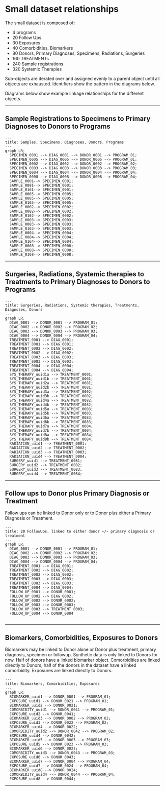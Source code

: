 # Small dataset relationships

The small dataset is composed of:
* 4 programs
* 20 Follow Ups
* 30 Exposures
* 40 Comorbidities, Biomarkers
* 80 Donors, Primary Diagnoses, Specimens, Radiations, Surgeries
* 160 TREATMENTs
* 240 Sample registrations
* 320 Systemic Therapies

Sub-objects are iterated over and assigned evenly to a parent object until all objects are exhausted. Identifiers show the pattern in the diagrams below.

Diagrams below show example linkage relationships for the different objects.

---

## Sample Registrations to Specimens to Primary Diagnoses to Donors to Programs

```mermaid
---
title: Samples, Specimens, Diagnoses, Donors, Programs
---
graph LR;  
  SPECIMEN_0001 --> DIAG_0001 --> DONOR_0001 --> PROGRAM_01;  
  SPECIMEN_0005 --> DIAG_0005 --> DONOR_0005 --> PROGRAM_01;  
  SPECIMEN_0002 --> DIAG_0002 --> DONOR_0002 --> PROGRAM_02;  
  SPECIMEN_0003 --> DIAG_0003 --> DONOR_0003 --> PROGRAM_03;  
  SPECIMEN_0004 --> DIAG_0004 --> DONOR_0004 --> PROGRAM_04;
  SPECIMEN_0008 --> DIAG_0008 --> DONOR_0008 --> PROGRAM_04;
  SAMPLE_0001--> SPECIMEN_0001; 
  SAMPLE_0081--> SPECIMEN_0001;  
  SAMPLE_0161--> SPECIMEN_0001;  
  SAMPLE_0005--> SPECIMEN_0005;  
  SAMPLE_0085--> SPECIMEN_0005;  
  SAMPLE_0165--> SPECIMEN_0005;  
  SAMPLE_0002--> SPECIMEN_0002;  
  SAMPLE_0082--> SPECIMEN_0002;  
  SAMPLE_0162--> SPECIMEN_0002;  
  SAMPLE_0003--> SPECIMEN_0003;  
  SAMPLE_0083--> SPECIMEN_0003;  
  SAMPLE_0163--> SPECIMEN_0003;  
  SAMPLE_0004--> SPECIMEN_0004;
  SAMPLE_0084--> SPECIMEN_0004;
  SAMPLE_0164--> SPECIMEN_0004;
  SAMPLE_0008--> SPECIMEN_0008;
  SAMPLE_0088--> SPECIMEN_0008;
  SAMPLE_0168--> SPECIMEN_0008;
```

---

## Surgeries, Radiations, Systemic therapies to Treatments to Primary Diagnoses to Donors to Programs

```mermaid
---
title: Surgeries, Radiations, Systemic therapies, Treatments, Diagnoses, Donors
---
graph LR;  
  DIAG_0001 --> DONOR_0001 --> PROGRAM_01;  
  DIAG_0002 --> DONOR_0002 --> PROGRAM_02;  
  DIAG_0003 --> DONOR_0003 --> PROGRAM_03;  
  DIAG_0004 --> DONOR_0004 --> PROGRAM_04;
  TREATMENT_0001 --> DIAG_0001;
  TREATMENT_0081 --> DIAG_0001;  
  TREATMENT_0002 --> DIAG_0002; 
  TREATMENT_0082 --> DIAG_0002;  
  TREATMENT_0003 --> DIAG_0003; 
  TREATMENT_0083 --> DIAG_0003; 
  TREATMENT_0004 --> DIAG_0004; 
  TREATMENT_0084 --> DIAG_0004; 
  SYS_THERAPY_uuid1a --> TREATMENT_0001;
  SYS_THERAPY_uuid1b --> TREATMENT_0001;
  SYS_THERAPY_uuid2a --> TREATMENT_0081;
  SYS_THERAPY_uuid2b --> TREATMENT_0081;  
  SYS_THERAPY_uuid3a --> TREATMENT_0002; 
  SYS_THERAPY_uuid3b --> TREATMENT_0002; 
  SYS_THERAPY_uuid4a --> TREATMENT_0082;  
  SYS_THERAPY_uuid4b --> TREATMENT_0082;  
  SYS_THERAPY_uuid5a --> TREATMENT_0003; 
  SYS_THERAPY_uuid5b --> TREATMENT_0003; 
  SYS_THERAPY_uuid6a --> TREATMENT_0083; 
  SYS_THERAPY_uuid6b --> TREATMENT_0083; 
  SYS_THERAPY_uuid7a --> TREATMENT_0004; 
  SYS_THERAPY_uuid7b --> TREATMENT_0004; 
  SYS_THERAPY_uuid8a --> TREATMENT_0084;
  SYS_THERAPY_uuid8b --> TREATMENT_0084;
  RADIATION_uuid1 --> TREATMENT_0001;
  RADIATION_uuid2 --> TREATMENT_0002; 
  RADIATION_uuid3 --> TREATMENT_0003;  
  RADIATION_uuid4 --> TREATMENT_0004;  
  SURGERY_uuid1 --> TREATMENT_0081;
  SURGERY_uuid2 --> TREATMENT_0082; 
  SURGERY_uuid3 --> TREATMENT_0083;  
  SURGERY_uuid4 --> TREATMENT_0084;  
```

---

## Follow ups to Donor plus Primary Diagnosis or Treatment

Follow ups can be linked to Donor only or to Donor plus either a Primary Diagnosis or Treatment.

```mermaid
---
title: 20 FollowUps, linked to either donor +/- primary diagnosis or treatment
---
graph LR;  
  DIAG_0001 --> DONOR_0001 --> PROGRAM_01;  
  DIAG_0002 --> DONOR_0002 --> PROGRAM_02;  
  DIAG_0003 --> DONOR_0003 --> PROGRAM_03;  
  DIAG_0004 --> DONOR_0004 --> PROGRAM_04;
  TREATMENT_0001 --> DIAG_0001; 
  TREATMENT_0002 --> DIAG_0002; 
  TREATMENT_0082 --> DIAG_0002;  
  TREATMENT_0003 --> DIAG_0003; 
  TREATMENT_0083 --> DIAG_0003; 
  TREATMENT_0004 --> DIAG_0004; 
  FOLLOW_UP_0001 --> DONOR_0001;  
  FOLLOW_UP_0002 --> DIAG_0002;
  FOLLOW_UP_0002 --> DONOR_0002; 
  FOLLOW_UP_0003 --> DONOR_0003; 
  FOLLOW_UP_0003 --> TREATMENT_0003;  
  FOLLOW_UP_0004 --> DONOR_0004
  
```

---

## Biomarkers, Comorbidities, Exposures to Donors

Biomarkers may be linked to Donor alone or Donor plus treatment, primary diagnosis, specimen or followup. Synthetic data is only linked to Donors for now. Half of donors have a linked biomarker object. Comorbidities are linked directly to Donors, half of the donors in the dataset have a linked comorbidity. Exposures are linked directly to Donors.

```mermaid
---
title: Biomarkers, Comorbidities, Exposures
---
graph LR;  
  BIOMARKER_uuid1 --> DONOR_0001 --> PROGRAM_01; 
  EXPOSURE_uuid1 --> DONOR_0021 --> PROGRAM_01;  
  BIOMARKER_uuid2 --> DONOR_0021;
  COMORBIDITY_uuid1 --> DONOR_0041 --> PROGRAM_01;
  EXPOSURE_uuid2 --> DONOR_0041;
  BIOMARKER_uuid3 --> DONOR_0002 --> PROGRAM_02;  
  EXPOSURE_uuid3 --> DONOR_0022 --> PROGRAM_02;
  BIOMARKER_uuid4 --> DONOR_0022;
  COMORBIDITY_uuid2 --> DONOR_0042 --> PROGRAM_02;
  EXPOSURE_uuid4 --> DONOR_0042;
  BIOMARKER_uuid5 --> DONOR_0003 --> PROGRAM_03;
  EXPOSURE_uuid5 --> DONOR_0023 --> PROGRAM_03;
  BIOMARKER_uuid6 --> DONOR_0023;
  COMORBIDITY_uuid3 --> DONOR_0043 --> PROGRAM_03;  
  EXPOSURE_uuid6 --> DONOR_0043;
  BIOMARKER_uuid7 --> DONOR_0004 --> PROGRAM_04;
  EXPOSURE_uuid7 --> DONOR_0024 --> PROGRAM_04;
  BIOMARKER_uuid8 --> DONOR_0024;
  COMORBIDITY_uuid4 --> DONOR_0044 --> PROGRAM_04;
  EXPOSURE_uuid8 --> DONOR_0044;
```

---
